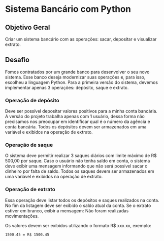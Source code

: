 # Sistema Bancário com Python

## Objetivo Geral
Criar um sistema bancário com as operações: sacar, depositar e visualizar extrato.

## Desafio 
Fomos contratados por um grande banco para desenvolver o seu novo sistema. Esse banco deseja modernizar suas operações e, para isso, escolheu a linguagem Python. Para a primeira versão do sistema, devemos implementar apenas 3 operações: depósito, saque e extrato.

### Operação de depósito
Deve ser possível depositar valores positivos para a minha conta bancária. A versão do projeto trabalha apenas com 1 usuário, dessa forma não precisamos nos preocupar em identificar qual é o número da agência e conta bancária. Todos os depósitos devem ser armazenados em uma variável e exibidos na operação de extrato. 

### Operação de saque 
O sistema deve permitir realizar 3 saques diários com limite máximo de R$ 500,00 por saque. Caso o usuário não tenha saldo em conta, o sistema deve exibir uma mensagem informando que não será possível sacar o dinheiro por falta de saldo. Todos os saques devem ser armazenados em uma variável e exibidos na operação de extrato.

### Operação de extrato 
Essa operação deve listar todos os depósitos e saques realizados na conta. No fim da listagem deve ser exibido o saldo atual da conta. Se o extrato estiver em branco, exibir a mensagem: Não foram realizadas movimentações. 

Os valores devem ser exibidos utilizando o formato R$ xxx.xx, exemplo: 
    
    1500.45 = R$ 1500.45
